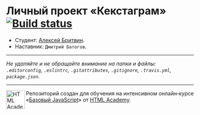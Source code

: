 # Личный проект «Кекстаграм» [![Build status][travis-image]][travis-url]

* Студент: [Алексей Бритвин](https://up.htmlacademy.ru/javascript/11/user/217837).
* Наставник: `Дмитрий Батогов`.

---

_Не удаляйте и не обращайте внимание на папки и файлы:_<br>
_`.editorconfig`, `.eslintrc`, `.gitattributes`, `.gitignore`, `.travis.yml`, `package.json`._

---

<a href="https://htmlacademy.ru/intensive/javascript"><img align="left" width="50" height="50" title="HTML Academy" src="https://up.htmlacademy.ru/static/img/intensive/javascript/logo-for-github.svg"></a>

Репозиторий создан для обучения на интенсивном онлайн‑курсе «[Базовый JavaScript](https://htmlacademy.ru/intensive/javascript)» от [HTML Academy](https://htmlacademy.ru).

[travis-image]: https://travis-ci.org/htmlacademy-javascript/217837-kekstagram.svg?branch=master
[travis-url]: https://travis-ci.org/htmlacademy-javascript/217837-kekstagram
